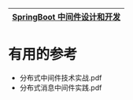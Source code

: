 


[SpringBoot 中间件设计和开发](https://juejin.cn/book/6940996508632219689)|
---|


# 有用的参考

* 分布式中间件技术实战.pdf
* 分布式消息中间件实践.pdf
